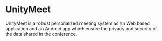 # UnityMeet
UnityMeet is a robust personalized meeting system as an  Web based application and an Android app which  ensure the privacy and security of the data shared in the conference. 
